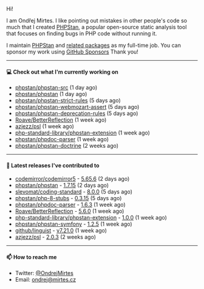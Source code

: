 Hi!

I am Ondřej Mirtes. I like pointing out mistakes in other people's code so much that I created [PHPStan](https://phpstan.org/), a popular open-source static analysis tool that focuses on finding bugs in PHP code without running it.

I maintain [PHPStan](https://github.com/phpstan/phpstan) and [related packages](https://github.com/phpstan/) as my full-time job. You can sponsor my work using [GitHub Sponsors](https://github.com/sponsors/ondrejmirtes) Thank you!

---

#### 💻 Check out what I'm currently working on

- [phpstan/phpstan-src](https://github.com/phpstan/phpstan-src) (1 day ago)
- [phpstan/phpstan](https://github.com/phpstan/phpstan) (1 day ago)
- [phpstan/phpstan-strict-rules](https://github.com/phpstan/phpstan-strict-rules) (5 days ago)
- [phpstan/phpstan-webmozart-assert](https://github.com/phpstan/phpstan-webmozart-assert) (5 days ago)
- [phpstan/phpstan-deprecation-rules](https://github.com/phpstan/phpstan-deprecation-rules) (5 days ago)
- [Roave/BetterReflection](https://github.com/Roave/BetterReflection) (1 week ago)
- [azjezz/psl](https://github.com/azjezz/psl) (1 week ago)
- [php-standard-library/phpstan-extension](https://github.com/php-standard-library/phpstan-extension) (1 week ago)
- [phpstan/phpdoc-parser](https://github.com/phpstan/phpdoc-parser) (1 week ago)
- [phpstan/phpstan-doctrine](https://github.com/phpstan/phpstan-doctrine) (2 weeks ago)

---

#### 🔭 Latest releases I've contributed to

- [codemirror/codemirror5](https://github.com/codemirror/codemirror5) - [5.65.6](https://github.com/codemirror/codemirror5/releases/tag/5.65.6) (2 days ago)
- [phpstan/phpstan](https://github.com/phpstan/phpstan) - [1.7.15](https://github.com/phpstan/phpstan/releases/tag/1.7.15) (2 days ago)
- [slevomat/coding-standard](https://github.com/slevomat/coding-standard) - [8.0.0](https://github.com/slevomat/coding-standard/releases/tag/8.0.0) (5 days ago)
- [phpstan/php-8-stubs](https://github.com/phpstan/php-8-stubs) - [0.3.15](https://github.com/phpstan/php-8-stubs/releases/tag/0.3.15) (5 days ago)
- [phpstan/phpdoc-parser](https://github.com/phpstan/phpdoc-parser) - [1.6.3](https://github.com/phpstan/phpdoc-parser/releases/tag/1.6.3) (1 week ago)
- [Roave/BetterReflection](https://github.com/Roave/BetterReflection) - [5.6.0](https://github.com/Roave/BetterReflection/releases/tag/5.6.0) (1 week ago)
- [php-standard-library/phpstan-extension](https://github.com/php-standard-library/phpstan-extension) - [1.0.0](https://github.com/php-standard-library/phpstan-extension/releases/tag/1.0.0) (1 week ago)
- [phpstan/phpstan-symfony](https://github.com/phpstan/phpstan-symfony) - [1.2.5](https://github.com/phpstan/phpstan-symfony/releases/tag/1.2.5) (1 week ago)
- [github/linguist](https://github.com/github/linguist) - [v7.21.0](https://github.com/github/linguist/releases/tag/v7.21.0) (1 week ago)
- [azjezz/psl](https://github.com/azjezz/psl) - [2.0.3](https://github.com/azjezz/psl/releases/tag/2.0.3) (2 weeks ago)

---

#### 📫 How to reach me

- Twitter: [@OndrejMirtes](https://twitter.com/ondrejmirtes)
- Email: [ondrej@mirtes.cz](mailto:ondrej@mirtes.cz)
